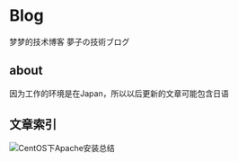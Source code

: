 # Blog

梦梦的技术博客
夢子の技術ブログ

## about
因为工作的环境是在Japan，所以以后更新的文章可能包含日语
## 文章索引
![CentOS下Apache安装总结](https://github.com/smallclover/smallclover.github.io/issues/2)
